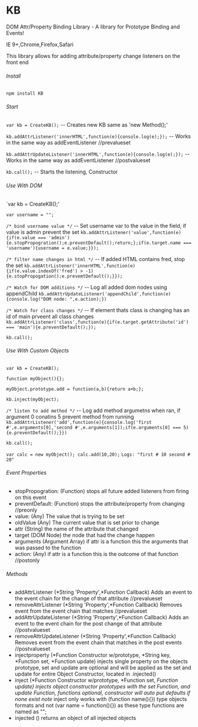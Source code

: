 # KB
DOM Attr/Property Binding Library - A library for Prototype Binding and Events!

IE 9+,Chrome,Firefox,Safari

This library allows for adding attribute/property change listeners on the front end

###### Install

`npm install KB`

###### Start

`var kb = CreateKB();` -- Creates new KB same as 'new Method();'

`kb.addAttrListener('innerHTML',function(e){console.log(e);});` -- Works in the same way as addEventListener //prevalueset

`kb.addAttrUpdateListener('innerHTML',function(e){console.log(e);});` -- Works in the same way as addEventListener //postvalueset

`kb.call();` -- Starts the listening, Constructor

###### Use With DOM

`var kb = CreateKB();'

`var username = "";`

`/* bind username value */` -- Set username var to the value in the field, if value is admin prevent the set
`kb.addAttrListener('value',function(e){if(e.value === 'admin'){e.stopPropogration();e.preventDefault();return;};if(e.target.name === 'username'){username = e.value;}});`

`/* filter name changes in html */` -- If added HTML contains fred, stop the set
`kb.addAttrListener('innerHTML',function(e){if(e.value.indexOf('fred') > -1){e.stopPropogation();e.prevemtDefault();}});`

`/* Watch for DOM additions */` -- Log all added dom nodes using appendChild
`kb.addAttrUpdateListener('appendChild',function(e){console.log("DOM node: ",e.action);})`

`/* Watch for class changes */` -- If element thats class is changing has an id of main prveent all class changes
`kb.addAttrListener('class',function(e){if(e.target.getAttribute('id') === 'main'){e.preventDefault();});`

`kb.call();`

###### Use With Custom Objects

`var kb = CreateKB();`

`function myObject(){};`

`myObject.prototype.add = function(a,b){return a+b;};`

`kb.inject(myObject);`

`/* listen to add method */` -- Log add method argumetns when ran, if argument 0 conatins 5 prevent method from running
`kb.addAttrListener('add',function(e){console.log('first #',e.arguments[0],'second #',e.arguments[1]);if(e.arguments[0] === 5){e.preventDefault();}})`

`kb.call();`

`var calc = new myObject(); calc.add(10,20);`
`Logs: "first # 10 second # 20"`

###### Event Properties

- stopPropogration: (Function) stops all future added listeners from firing on this event
- preventDefault: (Function) stops the attribute/property from changing //preonly
- value: (Any) The value that is trying to be set
- oldValue (Any) The current value that is set prior to change
- attr (String) the name of the attribute that changed
- target (DOM Node) the node that had the change happen
- arguments (Argument Array) if attr is a function this the arguments that was passed to the function
- action: (Any) if attr is a function this is the outcome of that function //postonly

###### Methods

 - addAttrListener (*String 'Property',*Function Callback) Adds an event to the event chain for the change of that attribute //prevalueset
 - removeAttrListener (*String 'Property',*Function Callback) Removes event from the event chain that matches //prevalueset
 - addAttrUpdateListener (*String 'Property',*Function Callback) Adds an event to the event chain for the post change of that attribute //postvalueset
 - removeAttrUpdateListener (*String 'Property',*Function Callback) Removes event from the event chain that matches in the post events //postvalueset
 - injectproperty (*Function Constructor w/prototype, *String key, *Function set, *Function update) injects single property on the objects prototype, set and update are optional and will be applied as the set and update for entire Object Constructor, located in .injected()
 - inject (*Function Constructor w/prototype, *Function set, *Function update) injects object constructor prototypes with the set Function, and update Function, functions optional, constructor will auto put defaults if none exist note* inject only works with (function name(){}) type objects formats and not (var name = function(){}) as these type functions are named as "";
 - injected () returns an object of all injected objects